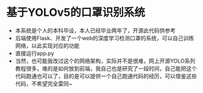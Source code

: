 # 基于YOLOv5的口罩识别系统

- 本系统是个人的本科毕设，本人已经毕业两年了，开源此代码供参考
- 后端使用Flask、开发了一个web的深度学习检测口罩的系统，可以自己训练网络，以此实现对应的功能
- 直接运行app.py
- 当然，也可能我改过这个的网络架构，实际并不是很难，网上开源YOLO系列教程很多，难的是如何放到前端，我自己也是研究了一段时间，自己能把这个代码跑通也可以了，目的是可以提供一个自己跑通代码的经历，可以借鉴这些代码，不希望完全雷同~
